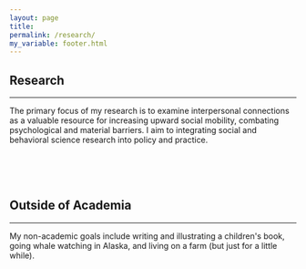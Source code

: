 ```yaml
---
layout: page
title:
permalink: /research/
my_variable: footer.html
---
```


## Research 
--------------
The primary focus of my research is to examine interpersonal connections as a valuable resource for increasing upward social mobility, combating psychological and material barriers. I aim to integrating social and behavioral science research into policy and practice. 


<br> <br> <br>


## Outside of Academia
---------------
My non-academic goals include writing and illustrating a children's book, going whale watching in Alaska, and living on a farm (but just for a little while).
